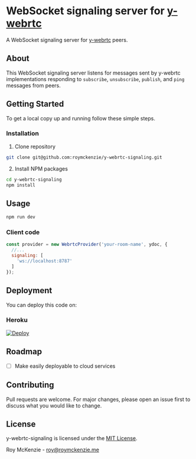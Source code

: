# WebSocket signaling server for [y-webrtc](https://github.com/yjs/y-webrtc)
A WebSocket signaling server for [y-webrtc](https://github.com/yjs/y-webrtc) peers.

## About
This WebSocket signaling server listens for messages sent by y-webrtc implementations responding to `subscribe`, `unsubscribe`, `publish`, and `ping` messages from peers.

## Getting Started
To get a local copy up and running follow these simple steps.

### Installation

1. Clone repository
```sh
git clone git@github.com:roymckenzie/y-webrtc-signaling.git
```

2. Install NPM packages
```sh
cd y-webrtc-signaling
npm install
```

## Usage
```sh
npm run dev
```

### Client code
```js
const provider = new WebrtcProvider('your-room-name', ydoc, {
  //...
  signaling: [
    'ws://localhost:8787'
  ]
});
```

## Deployment
You can deploy this code on:

### Heroku
[![Deploy](https://www.herokucdn.com/deploy/button.svg)](https://heroku.com/deploy?template=https://github.com/roymckenzie/y-webrtc-signaling)

## Roadmap
- [ ] Make easily deployable to cloud services

## Contributing
Pull requests are welcome. For major changes, please open an issue first to discuss what you would like to change.

## License
y-webrtc-signaling is licensed under the [MIT License](./LICENSE).

Roy McKenzie - [roy@roymckenzie.me](mailto:roy@roymckenzie.me)